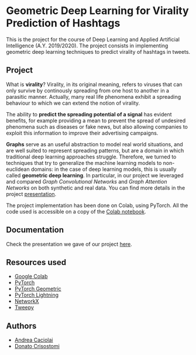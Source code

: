 # Geometric Deep Learning for Virality Prediction of Hashtags

This is the project for the course of Deep Learning and Applied Artificial Intelligence (A.Y. 2019/2020). 
The project consists in implementing geometric deep learning techniques to predict virality of hashtags in tweets.

## Project

What is **virality**? Virality, in its original meaning, refers to viruses that can only survive by continously spreading from one host to another in a parasitic manner.
Actually, many real life phenomena exhibit a spreading behaviour to which we can extend the notion of virality.

The ability to **predict the spreading potential of a signal** has evident benefits, for example providing a mean to prevent the spread of undesired phenomena such as diseases or fake news, but also allowing companies to exploit this information to improve their advertising campaigns.

**Graphs** serve as an useful abstraction to model real world situations, and are well suited to represent spreading patterns, but are a domain in which traditional deep learning approaches struggle. Therefore, we turned to techniques that try to generalize the machine learning models to non-euclidean domains: in the case of deep learning models, this is usually called **geometric deep learning**. In particular, in our project we leveraged and compared *Graph Convolutional Networks* and *Graph Attention Networks* on both synthetic and real data. You can find more details in the project [presentation](reports/presentation.pdf).

The project implementation has been done on Colab, using PyTorch. All the code used is accessible on a copy of the [Colab notebook](notebooks/Project.ipynb).

## Documentation

Check the presentation we gave of our project [here](presentation.pdf).

## Resources used

- [Google Colab](https://colab.research.google.com/)
- [PyTorch](https://pytorch.org/)
- [PyTorch Geometric](https://pytorch-geometric.readthedocs.io/en/latest/)
- [PyTorch Lightning](https://www.pytorchlightning.ai/)
- [NetworkX](https://networkx.org/)
- [Tweepy](https://www.tweepy.org)

## Authors

- [Andrea Caciolai](https://github.com/caciolai)
- [Donato Crisostomi](https://github.com/crisostomi)
